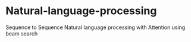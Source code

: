 # Natural-language-processing
Sequence to Sequence Natural language processing with Attention using beam search
